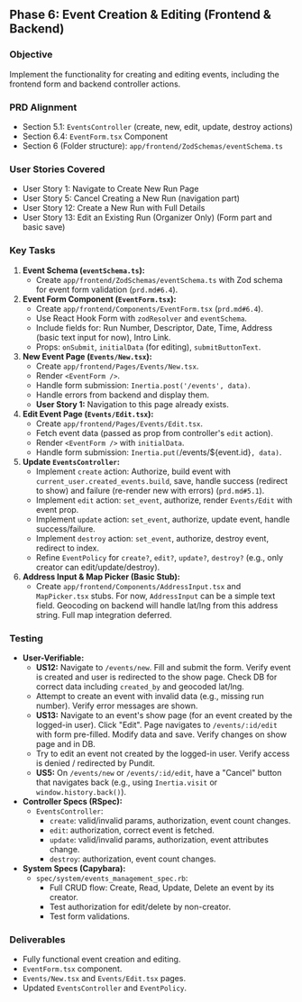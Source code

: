 ## Phase 6: Event Creation & Editing (Frontend & Backend)

### Objective

Implement the functionality for creating and editing events, including the frontend form and backend controller actions.

### PRD Alignment

- Section 5.1: `EventsController` (create, new, edit, update, destroy actions)
- Section 6.4: `EventForm.tsx` Component
- Section 6 (Folder structure): `app/frontend/ZodSchemas/eventSchema.ts`

### User Stories Covered

- User Story 1: Navigate to Create New Run Page
- User Story 5: Cancel Creating a New Run (navigation part)
- User Story 12: Create a New Run with Full Details
- User Story 13: Edit an Existing Run (Organizer Only) (Form part and basic save)

### Key Tasks

1.  **Event Schema (`eventSchema.ts`):**
    - Create `app/frontend/ZodSchemas/eventSchema.ts` with Zod schema for event form validation (`prd.md#6.4`).
2.  **Event Form Component (`EventForm.tsx`):**
    - Create `app/frontend/Components/EventForm.tsx` (`prd.md#6.4`).
    - Use React Hook Form with `zodResolver` and `eventSchema`.
    - Include fields for: Run Number, Descriptor, Date, Time, Address (basic text input for now), Intro Link.
    - Props: `onSubmit`, `initialData` (for editing), `submitButtonText`.
3.  **New Event Page (`Events/New.tsx`):**
    - Create `app/frontend/Pages/Events/New.tsx`.
    - Render `<EventForm />`.
    - Handle form submission: `Inertia.post('/events', data)`.
    - Handle errors from backend and display them.
    - **User Story 1:** Navigation to this page already exists.
4.  **Edit Event Page (`Events/Edit.tsx`):**
    - Create `app/frontend/Pages/Events/Edit.tsx`.
    - Fetch event data (passed as prop from controller's `edit` action).
    - Render `<EventForm />` with `initialData`.
    - Handle form submission: `Inertia.put(`/events/${event.id}`, data)`.
5.  **Update `EventsController`:**
    - Implement `create` action: Authorize, build event with `current_user.created_events.build`, save, handle success (redirect to show) and failure (re-render new with errors) (`prd.md#5.1`).
    - Implement `edit` action: `set_event`, authorize, render `Events/Edit` with event prop.
    - Implement `update` action: `set_event`, authorize, update event, handle success/failure.
    - Implement `destroy` action: `set_event`, authorize, destroy event, redirect to index.
    - Refine `EventPolicy` for `create?`, `edit?`, `update?`, `destroy?` (e.g., only creator can edit/update/destroy).
6.  **Address Input & Map Picker (Basic Stub):**
    - Create `app/frontend/Components/AddressInput.tsx` and `MapPicker.tsx` stubs. For now, `AddressInput` can be a simple text field. Geocoding on backend will handle lat/lng from this address string. Full map integration deferred.

### Testing

- **User-Verifiable:**
  - **US12:** Navigate to `/events/new`. Fill and submit the form. Verify event is created and user is redirected to the show page. Check DB for correct data including `created_by` and geocoded lat/lng.
  - Attempt to create an event with invalid data (e.g., missing run number). Verify error messages are shown.
  - **US13:** Navigate to an event's show page (for an event created by the logged-in user). Click "Edit". Page navigates to `/events/:id/edit` with form pre-filled. Modify data and save. Verify changes on show page and in DB.
  - Try to edit an event not created by the logged-in user. Verify access is denied / redirected by Pundit.
  - **US5:** On `/events/new` or `/events/:id/edit`, have a "Cancel" button that navigates back (e.g., using `Inertia.visit` or `window.history.back()`).
- **Controller Specs (RSpec):**
  - `EventsController`:
    - `create`: valid/invalid params, authorization, event count changes.
    - `edit`: authorization, correct event is fetched.
    - `update`: valid/invalid params, authorization, event attributes change.
    - `destroy`: authorization, event count changes.
- **System Specs (Capybara):**
  - `spec/system/events_management_spec.rb`:
    - Full CRUD flow: Create, Read, Update, Delete an event by its creator.
    - Test authorization for edit/delete by non-creator.
    - Test form validations.

### Deliverables

- Fully functional event creation and editing.
- `EventForm.tsx` component.
- `Events/New.tsx` and `Events/Edit.tsx` pages.
- Updated `EventsController` and `EventPolicy`.
